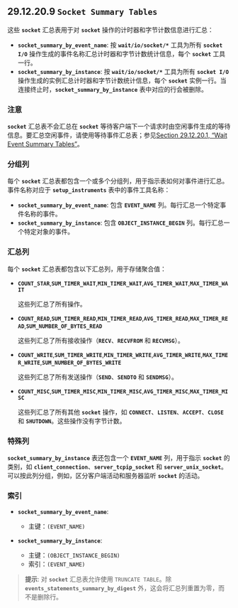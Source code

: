 ## 29.12.20.9 **`Socket Summary Tables`**

这些 **`socket`** 汇总表用于对 **`socket`** 操作的计时器和字节计数信息进行汇总：

- **`socket_summary_by_event_name`**: 按 **`wait/io/socket/*`** 工具为所有 **`socket I/O`** 操作生成的事件名称汇总计时器和字节计数统计信息，每个 **`socket`** 工具一行。
- **`socket_summary_by_instance`**: 按 **`wait/io/socket/*`** 工具为所有 **`socket I/O`** 操作生成的实例汇总计时器和字节计数统计信息，每个 **`socket`** 实例一行。当连接终止时，**`socket_summary_by_instance`** 表中对应的行会被删除。

### 注意
**`socket`** 汇总表不会汇总在 **`socket`** 等待客户端下一个请求时由空闲事件生成的等待信息。要汇总空闲事件，请使用等待事件汇总表；参见[Section 29.12.20.1, “Wait Event Summary Tables”](#)。

### 分组列
每个 **`socket`** 汇总表都包含一个或多个分组列，用于指示表如何对事件进行汇总。事件名称对应于 **`setup_instruments`** 表中的事件工具名称：

- **`socket_summary_by_event_name`**: 包含 **`EVENT_NAME`** 列。每行汇总一个特定事件名称的事件。
- **`socket_summary_by_instance`**: 包含 **`OBJECT_INSTANCE_BEGIN`** 列。每行汇总一个特定对象的事件。

### 汇总列
每个 **`socket`** 汇总表都包含以下汇总列，用于存储聚合值：

- **`COUNT_STAR`**,**`SUM_TIMER_WAIT`**,**`MIN_TIMER_WAIT`**,**`AVG_TIMER_WAIT`**,**`MAX_TIMER_WAIT`**

  这些列汇总了所有操作。

- **`COUNT_READ`**,**`SUM_TIMER_READ`**,**`MIN_TIMER_READ`**,**`AVG_TIMER_READ`**,**`MAX_TIMER_READ`**,**`SUM_NUMBER_OF_BYTES_READ`**

  这些列汇总了所有接收操作（**`RECV`**、**`RECVFROM`** 和 **`RECVMSG`**）。

- **`COUNT_WRITE`**,**`SUM_TIMER_WRITE`**,**`MIN_TIMER_WRITE`**,**`AVG_TIMER_WRITE`**,**`MAX_TIMER_WRITE`**,**`SUM_NUMBER_OF_BYTES_WRITE`**

  这些列汇总了所有发送操作（**`SEND`**、**`SENDTO`** 和 **`SENDMSG`**）。

- **`COUNT_MISC`**,**`SUM_TIMER_MISC`**,**`MIN_TIMER_MISC`**,**`AVG_TIMER_MISC`**,**`MAX_TIMER_MISC`**

  这些列汇总了所有其他 **`socket`** 操作，如 **`CONNECT`**、**`LISTEN`**、**`ACCEPT`**、**`CLOSE`** 和 **`SHUTDOWN`**。这些操作没有字节计数。

### 特殊列
**`socket_summary_by_instance`** 表还包含一个 **`EVENT_NAME`** 列，用于指示 **`socket`** 的类别，如 **`client_connection`**、**`server_tcpip_socket`** 和 **`server_unix_socket`**。可以按此列分组，例如，区分客户端活动和服务器监听 **`socket`** 的活动。

### 索引
- **`socket_summary_by_event_name`**:
  - 主键：`(EVENT_NAME)`

- **`socket_summary_by_instance`**:
  - 主键：`(OBJECT_INSTANCE_BEGIN)`
  - 索引：`(EVENT_NAME)`

> **提示**: 对 **`socket`** 汇总表允许使用 `TRUNCATE TABLE`。除 **`events_statements_summary_by_digest`** 外，这会将汇总列重置为零，而不是删除行。